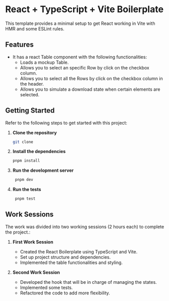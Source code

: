 # React + TypeScript + Vite Boilerplate

This template provides a minimal setup to get React working in Vite with HMR and some ESLint rules.

## Features

- It has a react Table component with the following functionalities:
  - Loads a mockup Table.
  - Allows you to select an specific Row by click on the checkbox column.
  - Allows you to select all the Rows by click on the checkbox column in the header.
  - Allows you to simulate a download state when certain elements are selected.

## Getting Started

Refer to the following steps to get started with this project:

1. **Clone the repository**

   ```bash
   git clone
   ```

2. **Install the dependencies**

   ```bash
   pnpm install
   ```

3. **Run the development server**

   ```bash
    pnpm dev
   ```

4. **Run the tests**

   ```bash
    pnpm test
   ```

## Work Sessions

The work was divided into two working sessions (2 hours each) to complete the project.:

1. **First Work Session**

   - Created the React Boilerplate using TypeScript and Vite.
   - Set up project structure and dependencies.
   - Implemented the table functionalities and styling.

2. **Second Work Session**
   - Developed the hook that will be in charge of managing the states.
   - Implemented some tests.
   - Refactored the code to add more flexibility.
